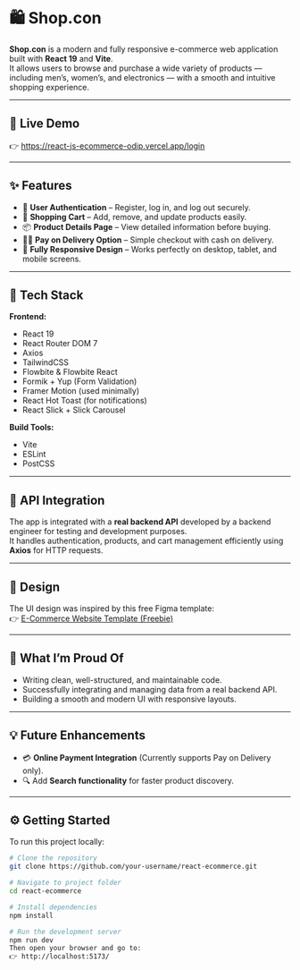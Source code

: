 # 🛍️ Shop.con

**Shop.con** is a modern and fully responsive e-commerce web application built with **React 19** and **Vite**.  
It allows users to browse and purchase a wide variety of products — including men’s, women’s, and electronics — with a smooth and intuitive shopping experience.

---

## 🚀 Live Demo  
👉 https://react-js-ecommerce-odip.vercel.app/login

---

## ✨ Features

- 🧾 **User Authentication** – Register, log in, and log out securely.  
- 🛒 **Shopping Cart** – Add, remove, and update products easily.  
- 📦 **Product Details Page** – View detailed information before buying.  
- 🧍‍♂️ **Pay on Delivery Option** – Simple checkout with cash on delivery.  
- 📱 **Fully Responsive Design** – Works perfectly on desktop, tablet, and mobile screens.  

---

## 🧰 Tech Stack

**Frontend:**  
- React 19  
- React Router DOM 7  
- Axios  
- TailwindCSS  
- Flowbite & Flowbite React  
- Formik + Yup (Form Validation)  
- Framer Motion (used minimally)  
- React Hot Toast (for notifications)  
- React Slick + Slick Carousel  

**Build Tools:**  
- Vite  
- ESLint  
- PostCSS  

---

## 🔗 API Integration

The app is integrated with a **real backend API** developed by a backend engineer for testing and development purposes.  
It handles authentication, products, and cart management efficiently using **Axios** for HTTP requests.

---

## 🧩 Design

The UI design was inspired by this free Figma template:  
👉 [E-Commerce Website Template (Freebie)](https://www.figma.com/community/file/1273571982885059508/e-commerce-website-template-freebie)

---

## 🧠 What I’m Proud Of

- Writing clean, well-structured, and maintainable code.  
- Successfully integrating and managing data from a real backend API.  
- Building a smooth and modern UI with responsive layouts.  

---

## 💡 Future Enhancements

- 💳 **Online Payment Integration** (Currently supports Pay on Delivery only).  
- 🔍 Add **Search functionality** for faster product discovery.  

---

## ⚙️ Getting Started

To run this project locally:

```bash
# Clone the repository
git clone https://github.com/your-username/react-ecommerce.git

# Navigate to project folder
cd react-ecommerce

# Install dependencies
npm install

# Run the development server
npm run dev
Then open your browser and go to:
👉 http://localhost:5173/
